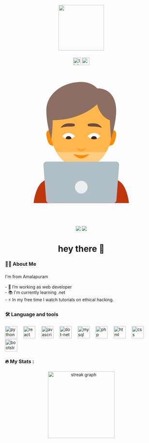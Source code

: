 <div align="center">
  <img height="150" src="https://camo.githubusercontent.com/62da68eb62b1e5f175f7d1f0191dd89a653d7908feb22d37d4a0ab07365d6791/68747470733a2f2f6d656469612e67697068792e636f6d2f6d656469612f4d3967624264396e6244724f5475314d71782f67697068792e676966"  />
</div>

###

<div align="center">
  <a href="https://www.linkedin.com/in/nithin-kumar-58512924a/"><img src="https://img.shields.io/static/v1?message=LinkedIn&logo=linkedin&label=&color=0077B5&logoColor=white&labelColor=&style=for-the-badge" height="25" alt="linkedin logo"  /></a>
  <a href="https://www.instagram.com/nithin_3569/"><img src="https://img.shields.io/static/v1?message=Instagram&logo=Instagram&label=&color=FF0000&logoColor=white&labelColor=&style=for-the-badge" height="25" alt="youtube logo"  /></a>
 <a href="https://nithn-kumar.000webhostapp.com/"><svg xmlns="http://www.w3.org/2000/svg" enable-background="new 0 0 48 48" viewBox="0 0 48 48" id="person-with-laptop-male"><path fill="#fb8c00" d="M34.842 22.488C34.398 24.44 34 25 32.738 25c-1.657 0-2.879-1.149-2.879-2.519s1.343-2.481 3-2.481C34.818 20 35.295 20.497 34.842 22.488zM13.158 22.488C13.602 24.44 14 25 15.262 25c1.657 0 2.879-1.149 2.879-2.519S16.798 20 15.141 20C13.182 20 12.705 20.497 13.158 22.488z"></path><path fill="#bf360c" d="M37.017,37.121C35.615,35.208,28,32,28,32h-4h-4c0,0-7.615,3.208-9.017,5.121C9.289,39.433,9,43,9,43
	h30C39,43,38.711,39.433,37.017,37.121z"></path><path fill="#fb8c00" d="M20,23v9c0,2.959,4,5,4,5s4-2.011,4-5v-9H20z"></path><path fill="#ffb74d" d="M14 17.746C14 27.739 19.381 32 24 32V9C18.212 9 14 14.015 14 17.746zM34 17.746C34 27.739 28.619 32 24 32V9C29.788 9 34 14.015 34 17.746z"></path><path fill="#8d6e63" d="M24,5c-5.523,0-11,3.477-11,9c0,4.228,1.569,9,1.569,9S15,19.792,15,17c9.167,0,14-5,14-5
	s0.75,3.833,4,5c0.201,4.312,0.424,6,0.424,6S35,17.562,35,14c0-4.031-1.969-7-6-7C29,7,27.394,5,24,5z"></path><path fill="#fff" d="M30 22c0 0-.895 1-2 1s-2-1-2-1 .895-1 2-1S30 22 30 22zM22 22c0 0-.895 1-2 1s-2-1-2-1 .895-1 2-1S22 22 22 22z"></path><path fill="#fca230" d="M22.517,25.707c0,0,0.657,0.283,1.483,0.283s1.483-0.283,1.483-0.283S25.057,26.774,24,26.774
	S22.517,25.707,22.517,25.707z"></path><path fill="#6d4c41" d="M30.5 19.397c0 0-1.107-.397-2.5-.397s-2-.008-2-.502C26 18.005 26.71 18 28 18 29.782 18 30.5 19.397 30.5 19.397zM17.5 19.397c0 0 1.107-.397 2.5-.397s2-.008 2-.502C22 18.005 21.29 18 20 18 18.218 18 17.5 19.397 17.5 19.397z"></path><path fill="#ffcc80" d="M31.842,27H16.158c1.992,3.432,5.052,5,7.842,5S29.849,30.432,31.842,27z"></path><path fill="#b0bec5" d="M35.071,42.077l0.846-11C35.962,30.496,35.503,30,34.92,30H13.08c-0.583,0-1.042,0.496-0.997,1.077
	l0.846,11C12.969,42.598,13.403,43,13.926,43h20.148C34.597,43,35.031,42.598,35.071,42.077z"></path><circle cx="24" cy="38" r="2" fill="#eceff1"></circle><path fill="#fb8c00" d="M21.5,27.603c0,0,1.107,0.397,2.5,0.397s2.5-0.397,2.5-0.397S25.485,29,24,29
	S21.5,27.603,21.5,27.603z"></path><path fill="#3e2723" d="M20 23c.347 0 .668-.103.952-.238C20.843 22.328 20.468 22 20 22s-.843.328-.952.762C19.332 22.897 19.653 23 20 23zM28 23c.347 0 .668-.103.952-.238C28.843 22.328 28.468 22 28 22s-.843.328-.952.762C27.332 22.897 27.653 23 28 23z"></path></svg></a>
</div>

###

<div align="center">
  <img src="https://img.shields.io/badge/Visitors-2000-red" />
   <img src="https://img.shields.io/badge/Web%20developer-8A2BE2" />
</div>

###

<h1 align="center">hey there 👋</h1>

###

<h3 align="left">👩‍💻  About Me</h3>

###

<p align="left">I'm from Amalapuram<br><br>- 🔭 I’m working as web developer<br>- 📚 I'm currently learning .net<br>- ⚡ In my free time I watch tutorials on ethical hacking.</p>

###

<h3 align="left">🛠 Language and tools</h3>

###

<div align="left">
  <img src="https://cdn.jsdelivr.net/gh/devicons/devicon/icons/python/python-original-wordmark.svg" height="40" alt="python logo"  />
  <img width="12" />
  <img src="https://cdn.jsdelivr.net/gh/devicons/devicon/icons/react/react-original-wordmark.svg" height="40" alt="react logo"  />
  <img width="12" />
  <img src="https://cdn.jsdelivr.net/gh/devicons/devicon/icons/javascript/javascript-plain.svg" height="40" alt="javascript logo"  />
  <img width="12" />
  <img src="https://cdn.jsdelivr.net/gh/devicons/devicon/icons/dot-net/dot-net-plain-wordmark.svg" height="40" alt="dot-net logo"  />
  <img width="12" />
  <img src="https://cdn.jsdelivr.net/gh/devicons/devicon/icons/mysql/mysql-plain-wordmark.svg" height="40" alt="mysql logo"  />
  <img width="12" />
  <img src="https://cdn.jsdelivr.net/gh/devicons/devicon/icons/php/php-original.svg" height="40" alt="php logo"  />
  <img width="12" />
  <img src="https://cdn.jsdelivr.net/gh/devicons/devicon/icons/html5/html5-plain.svg" height="40" alt="html logo"  />
  <img width="12" />
  <img src="https://cdn.jsdelivr.net/gh/devicons/devicon/icons/css3/css3-plain.svg" height="40" alt="css logo"  />
  <img width="12" />
  <img src="https://cdn.jsdelivr.net/gh/devicons/devicon/icons/bootstrap/bootstrap-plain-wordmark.svg" height="40" alt="bootstrap logo"  />
</div>

###

<h3 align="left">🔥   My Stats :</h3>

###

<div align="center">
  <img src="https://streak-stats.demolab.com?user=maurodesouza&locale=en&mode=daily&theme=dark&hide_border=false&border_radius=5&order=3" height="220" alt="streak graph"  />
</div>

###
